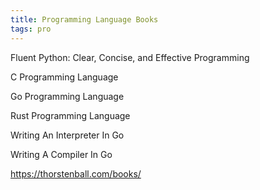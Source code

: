 ```yaml
---
title: Programming Language Books
tags: pro
---
```


Fluent Python: Clear, Concise, and Effective Programming

C Programming Language

Go Programming Language

Rust Programming Language

Writing An Interpreter In Go

Writing A Compiler In Go

<https://thorstenball.com/books/>




